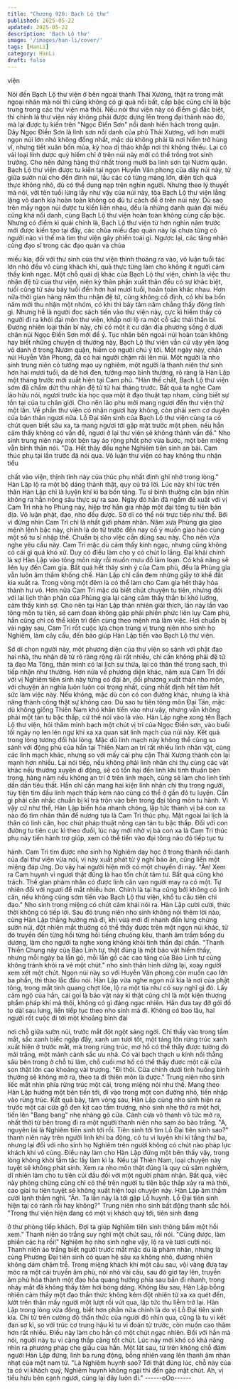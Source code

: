 ```yaml
---
title: "Chương 920: Bạch Lộ thư"
published: 2025-05-22
updated: 2025-05-22
description: 'Bạch Lộ thư'
image: '/images/han-li/cover/'
tags: [HanLi]
category: HanLi
draft: false
---
```


viện

Nói đến Bạch Lộ thư viện ở bên ngoài thành Thái Xương, thật ra
trong mắt ngoại nhân mà nói thì cũng không có gì quá nổi bất,
cấp bậc cũng chỉ là bậc trung trong các thư viện mà thôi. Nếu nói
thư viện này có điểm gì đặc biệt, thì chính là thư viện này không
phải được dựng lên trong đại thành nào đó, mà lại được tu kiến
trên "Ngọc Điền Sơn" nổi danh hiển hách trong quận.
Dãy Ngọc Điền Sơn là linh sơn nổi danh của phủ Thái Xương, với
hơn mười ngọn núi lớn nhỏ không đồng nhất, mặc dù không phải
là nơi hiểm trở hùng vĩ, nhưng tiết xuân bốn mùa, kỳ hoa dị thảo
khắp nơi thì không thiếu. Lại có vài loại linh dược quý hiếm chỉ ở
trên núi này mới có thể trồng trọt sinh trưởng. Cho nên đứng
hàng thứ nhất trong mười ba linh sơn tại Nươm quận.
Bạch Lộ thư viện được tu kiến tại ngọn Huyễn Vân phong của dãy
núi này, từ giữa sườn núi cho đến đỉnh núi, lầu các có từng mảng
lớn, diện tích quả thực không nhỏ, đủ có thể dung nạp trên nghìn
người.
Nhưng theo lý thuyết mà nói, với tên tuổi lừng lẫy như vậy của núi
này, tòa Bạch Lộ thư viện lẳng lặng vô danh kia hoàn toàn không
có đủ tư cách để ở trên núi này. Dù sao trên mấy ngọn núi được
tu kiến liền nhau, đều là những danh quán đại miếu cũng khá nổi
danh, cùng Bạch Lộ thư viện hoàn toàn không cùng cấp bậc.
Nhưng có điểm kì quái chính là, Bạch Lộ thư viện từ hơn nghìn
năm trước mới được kiến tạo tại đây, các chùa miếu đạo quán
này lại chưa từng có người nào vì thế mà tìm thư viện gây phiền
toái gì.
Ngược lại, các tăng nhân cùng đạo sĩ trong các đạo quán và chùa

miếu kia, đối với thư sinh của thư viện thỉnh thoảng ra vào, vô
luận tuổi tác lớn nhỏ đều vô cùng khách khí, quả thực từng làm
cho không ít người cảm thấy kinh ngạc.
Một chỗ quái dị khác của Bạch Lộ thư viện, chính là việc thu nhận
đệ tử của thư viện, niên kỷ thân phận xuất thân đều có sự khác
biệt, tuổi cũng từ sáu bảy tuổi đến hơn hai mươi tuổi, hoàn toàn
khác nhau. Hơn nữa thời gian hàng năm thu nhận đệ tử, cũng
không cố định, có khi ba bốn năm mới thu nhận một nhóm, có khi
thì bảy tám năm chẳng thấy động tĩnh gì. Nhưng hễ là người đọc
sách tiến vào thư viện này, cực kì hiếm thấy có người đi ra khỏi
đại môn thư viện, khắp nơi lộ ra một cỗ sắc thái thần bí.
Đương nhiên loại thần bí này, chỉ có một ít cư dân địa phương
sống ở dưới chân núi Ngọc Điền Sơn mới để ý. Tục nhân bên
ngoài núi hoàn toàn không hay biết những chuyện dị thường này,
Bạch Lộ thư viện vẫn cứ vậy yên lặng vô danh ở trong Nươm
quận, hiếm có người chú ý tới.
Một ngày này, chân núi Huyễn Vân Phong, đã có hai người chậm
rãi lên núi.
Một người là nho sinh trung niên có tướng mạo uy nghiêm, một
người là thanh niên thư sinh hơn hai mươi tuổi, da dẻ hơi đen,
tướng mạo bình thường, rõ ràng là Hàn Lập một tháng trước mới
xuất hiện tại Cam phủ.
"Hàn thế chất, Bạch Lộ thư viện sớm đã chấm dứt thu nhận đệ tử
từ hai tháng trước. Bất quá ta nghe Cam lão hữu nói, ngươi trước
kia học qua một ít đạo thuật tạp nham, cũng biết sự tồn tại của tu
chân giới. Cho nên lão phu mới mang ngươi đến thư viện thử một
lần. Về phần thư viện có nhận ngươi hay không, còn phải xem cơ
duyên của bản thân ngươi nữa. Lỗ Đại tiên sinh của Bạch Lộ thư
viện cùng ta có chút quen biết sâu xa, ta mang ngươi tới gặp mặt
trước một phen. nếu hắn cảm thấy không có vấn đề, ngươi ở lại
thư viện sẽ không thành vấn đề." Nho sinh trung niên này một bên
tay áo rộng phất phơ vừa bước, một bên miệng vẫn bình thản nói.
"Dạ. Hết thảy đều nghe Nghiêm tiên sinh an bài. Cam thúc phụ tại
lần trước đã nói qua. Vô luận thư viện có hay không thu nhận tiểu

chất vào viện, thịnh tình này của thúc phụ nhất định ghi nhớ trong
lòng." Hàn Lập lộ ra một bộ dáng thành thật, quy củ trả lời.
Lúc này khí tức trên thân Hàn Lập chỉ là luyện khí kì ba bốn tầng.
Tu sĩ bình thường căn bản nhìn không ra hắn nông sâu thực sự
ra sao.
Ngày đó hắn đã ngầm đề xuất với vị Cam Trì nhà họ Phùng này,
hiệp trợ hắn gia nhập một đại tông tu tiên bản địa. Vô luận phật,
đạo, nho đều được.
Sở dĩ có thể nói trực tiếp như thế. Bởi vì đừng nhìn Cam Trì chỉ là
nhất giới phàm nhân. Năm xưa Phùng gia giao mệnh lệnh bậc
này, chính là do từ trước đến nay cố ý muốn giao hảo cùng một
số tu sĩ nhập thế. Chuẩn bị cho việc cần dùng sau này. Cho nên
vừa nghe yêu cầu này. Cam Trì mặc dù cảm thấy kinh ngạc,
nhưng cũng không có cái gì quá khó xử.
Duy có điều làm cho y có chút lo lắng. Đại khái chính là sợ Hàn
Lập vào tông môn này rồi muốn mưu đồ làm loạn. Có khả năng
sẽ liên lụy đến Cam gia.
Bất quá hết thảy sinh ý của Cam phủ, đều là Phùng gia vẫn luôn
âm thầm khống chế. Hàn Lập chỉ cần đem những giấy tờ khế đất
kia xuất ra. Trong vòng một đêm là có thể làm cho Cam gia hết
thảy hóa thành hư vô.
Hơn nữa Cam Trì mặc dù biết chút chuyện tu tiên, nhưng đối với
lai lịch thân phận của Phùng gia lại càng cảm thấy thần bí khó
lường, cảm thấy kính sợ.
Cho nên tại Hàn Lập thản nhiên giải thích, lần này lẩn vào tông
môn tu tiên, sẽ cam đoan không gặp phải phiền phức liên lụy
Cam phủ, hắn cũng chỉ có thể kiên trì đến cùng theo mệnh mà
làm việc.
Hơi chuẩn bị vài ngày sau, Cam Trì rốt cuộc lựa chọn trúng vị
trung niên nho sinh họ Nghiêm, làm cây cầu, đến bảo giúp Hàn
Lập tiến vào Bạch Lộ thư viện.

Sở dĩ chọn người này, một phương diện của thư viện so sánh với
phật đạo hai nhà, thu nhận đệ tử rõ ràng rộng rãi rất nhiều, chỉ
cần không phải đệ tử tà đạo Ma Tông, thân mình có lai lịch sư
thừa, lại có thân thế trong sạch, thì tiếp nhận như thường. Hơn
nữa về phương diện khác, năm xưa Cam Trì đối với vị Nghiêm
tiên sinh này từng có đại ân, đối phương xuất thân nho môn, với
chuyện ân nghĩa luôn luôn coi trọng nhất, cũng nhất định hết tâm
hết sức làm việc này. Nếu không, mặc dù còn có con đường khác,
nhưng là khả năng thành công thật sự không cao.
Dù sao tu tiên tông môn Đại Tấn, mặc dù không giống Thiên Nam
khó khăn tiến vào như vậy, nhưng vẫn không phải một tán tu bậc
thấp, cứ thế nói vào là vào.
Hàn Lập nghe xong tên Bạch Lộ thư viện, hỏi thăm minh bạch
một chút vị trí của Ngọc Điền sơn, vào buổi tối ngày nọ len lén
ngự khí xa xa quan sát linh mạch của núi này. Kết quả trong lòng
tương đối hài lòng.
Mặc dù linh mạch này không thể cùng so sánh với động phủ của
hắn tại Thiên Nam an trí rất nhiều linh nhãn vật, cùng các linh
mạch khác, nhưng so với mấy cái phụ cận Thái Xương thành còn
lại mạnh hơn nhiều.
Lại nói tiếp, nếu không phải linh nhãn chi thụ cùng các vật khác
nếu thường xuyên di động, sẽ có tổn hại đến linh khí tinh thuần
bên trong, hàng năm nếu không an trí ở trên linh mạch, cũng sẽ
làm cho linh tính dần dần tiêu thất.
Hắn chỉ cần mang hai kiện linh nhãn chi thụ trong người, tùy tiện
tìm đầu linh mạch thấp kém nào cũng có thể ở gần đó tu luyện.
Cần gì phải cân nhắc chuẩn bị kĩ trà trộn vào bên trong đại tông
môn tu hành.
Vì vậy cứ như thế, Hàn Lập biến hóa nhanh chóng, lập tức thành
vị bà con xa nào đó tìm nhân thân để nương tựa là Cam Trì thúc
phụ. Mặt ngoài lai lịch là thân có linh căn, học chút pháp thuật
nông cạn tán tu bậc thấp. Đối với con đường tu tiên cực kì theo
đuổi, lúc này mới nhờ vị bà con xa là Cam Trì thúc phụ này tiến
hành trợ giúp, xem có thể tiến vào đại tông nào đó tiếp tục tu

hành.
Cam Trì tìm được nho sinh họ Nghiêm dạy học ở trong thành nổi
danh của đại thư viện vừa nói, vị này xuất phát từ ý nghĩ báo ân,
cũng liền một miệng đáp ứng.
Do vậy hai người hiện mới có một chuyến đi này.
"Ân! Xem ra Cam huynh vì ngươi thật đúng là hao tốn chút tâm tư.
Bất quá cũng khó trách. Thế gian phàm nhân có được linh căn
vạn người may ra có một. Tự nhiên đối với ngươi để mắt nhiều
hơn. Chính là tại hạ cũng bởi không có linh căn, nếu không cũng
sớm tiến vào Bạch Lộ thư viện, khổ tu cầu tiên chi đạo." Nho sinh
trong miệng có chút cảm khái nói ra.
Hàn Lập cười cười, thức thời không có tiếp lời.
Sau đó trung niên nho sinh không nói thêm lời nào, cùng Hàn Lập
thẳng hướng mà đi, khi vừa mới đi nhanh đến lưng chừng sườn
núi, đột nhiên mắt thường có thể thấy được trên một ngọn núi
khác, từ đó truyền đến từng hồi từng hồi tiếng chuông kêu, thanh
âm trầm bổng du dương, làm cho người ta nghe xong không khỏi
tinh thần đại chấn.
"Thanh Thiền Chung này của Bảo Linh tự, thật đúng là một bảo
vật hiếm thấy, nhưng mỗi ngày ba lần gõ, mỗi lần gõ các cao tăng
của Bảo Linh tự cũng không tránh khỏi ra vẻ một chút." nho sinh
thân hình dừng lại, xoay người xem xét một chút. Ngọn núi này so
với Huyễn Vân phong còn muốn cao lớn ba phần, thì thào lắc đầu
nói.
Hàn Lập vừa nghe ngọn núi kia là nơi của phật tông, trong mắt
tinh quang chợt lóe, lộ ra một tia như có suy nghĩ gì đó. Lấy cảm
ngộ của hắn, cái gọi là bảo vật này kì thật cũng chỉ là một kiện
thượng phẩm pháp khí mà thôi, không có gì đáng ngạc nhiên.
Hắn đưa tay đỡ gói đồ to dài sau lưng, liền tiếp tục theo nho sinh
mà đi.
Không có bao lâu, hai người rốt cuộc đi tới một khoảng bình đài

nơi chỗ giữa sườn núi, trước mắt đột ngột sáng ngời.
Chỉ thấy vào trong tầm mắt, sắc xanh biếc ngập đầy, xanh um
tươi tốt, một tảng lớn rừng trúc xanh xuất hiện ở trước mắt, mà
trong rừng trúc, mơ hồ có thể thấy được tường đỏ mái trắng, một
mảnh cảnh sắc ưu nhã. Có vài bạch thạch u kính nối thẳng sâu
bên trong ở chỗ tú lâm, chỗ cuối mơ hồ có thể thấy được một cái
cửa son thật lớn cao khoảng vài trượng.
"Đi thôi. Cửa chính dưới tình huống bình thường sẽ không mở ra,
theo ta đi thiên môn là được." Trung niên nho sinh liếc mắt nhìn
phía rừng trúc một cái, trong miệng nói như thế. Mang theo Hàn
Lập hướng một bên tiến tới, đi vào trong một con đường nhỏ, tiến
nhập vào rừng trúc.
Kết quả bảy, tám vòng sau, Hàn Lập cùng nho sinh hiện ra trước
một cái cửa gỗ đen kịt cao tầm trượng, nho sinh nhẹ thở ra một
hơi, tiến lên "Bang bang" nhẹ nhàng gõ cửa.
Cánh cửa vô thanh vô tức mở ra, nhất thời từ bên trong đi ra một
người thanh niên nho sam áo bào trắng.
"A, nguyên lai là Nghiêm tiên sinh tới rồi. Tiên sinh tới tìm Lỗ Đại
tiên sinh sao?" thanh niên này trên người linh khí ba động, có tu vi
luyện khí kì tầng thứ ba, nhưng lại đối với nho sinh họ Nghiêm
trên người không có chút nào pháp lực khách khí vô cùng. Điều
này làm cho Hàn Lập đứng một bên thấy vậy, trong lòng không
khỏi tấm tắc lấy làm kì lạ.
Nếu tại Thiên Nam, loại chuyện này tuyệt sẽ không phát sinh.
Xem ra nho môn thật đúng là quy củ sâm nghiêm, dĩ nhiên làm
cho tu tiên cúi đầu đối với một người phàm nhân. Bất quá, việc
này phỏng chừng cũng chỉ có thể trên người tu tiên bậc thấp xảy
ra mà thôi, cao giai tu tiên tuyệt sẽ không xuất hiện loại chuyện
này. Hàn Lập âm thầm cười lạnh thầm nghĩ.
"Ân. Ta lần này là tới gặp Lỗ huynh. Lỗ Đại tiên sinh hiện tại có
rảnh rỗi hay không?" Trung niên nho sinh bất động thanh sắc hỏi.
"Trong thư viện hiện đang có một vị khách quý tới, tiên sinh đang

ở thư phòng tiếp khách. Đợi ta giúp Nghiêm tiên sinh thông bẩm
một hồi xem." Thanh niên áo trắng suy nghĩ một chút sau, rồi nói.
"Cũng được, làm phiền các hạ rồi!" Nghiêm họ nho sinh nghe vậy,
lộ ra vẻ tươi cười nói.
Thanh niên áo trắng biết người trước mắt mặc dù là phàm nhân,
nhưng là cùng Phương Đại tiên sinh có quan hệ sâu xa không
nhỏ, đương nhiên không dám chậm trễ. Trong miệng khách khí
một câu sau, vội vàng đưa tay móc ra một cái truyền âm phù, nói
nhỏ vài câu, sau đó giơ tay lên, truyền âm phù hóa thành một đạo
hỏa quang hướng phía sau bắn đi nhanh, trong nháy mắt đã
không thấy tăm hơi bóng dáng.
Không lâu sau, Hàn Lập bỗng nhiên cảm thấy một đạo thần thức
không kém đột nhiên từ xa xa quét đến, lướt trên thân mấy người
một lượt rồi vút qua, lập tức thu liễm trở lại.
Hàn Lập trong lòng vừa động, biết hơn phân nửa chính là do vị Lỗ
Đại tiên sinh kia. Chỉ từ trên cường độ thần thức của người đó
nhìn qua, cũng là tu vi kết đan sơ kì, so với trúc cơ trung hậu kì tu
vi đoán từ trước, còn muốn cao thâm hơn rất nhiều. Điều này làm
cho hắn có một chút ngạc nhiên.
Đối với hắn mà nói, người này tu vi càng thấp càng tốt chút. Lúc
này mới khó có khả năng nhìn ra phương pháp che giấu của hắn.
Một lát sau, từ trên không chỗ đám người Hàn Lập đứng, linh ba
rung động, bỗng nhiên vang lên thanh âm nhàn nhạt của một nam
tử.
"Là Nghiêm huynh sao? Tới thật đúng lúc, chỗ này của ta có vị
khách quý, Nghiêm huynh không ngại thì đến gặp mặt chút. Ah, vị
tiểu hữu bên cạnh ngươi, cũng lại đây luôn đi."
------oOo------
